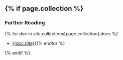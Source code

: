 {% if page.collection %}
---

### Further Reading

{% for doc in site.collections[page.collection].docs %}
- [{{doc.title}}]({{site.baseurl}}{{doc.url}}){% endfor %}

{% endif %}
